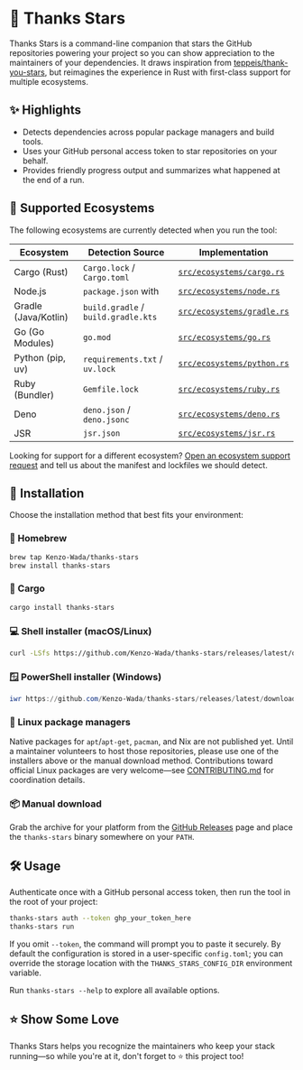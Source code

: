 # 🌟 Thanks Stars

Thanks Stars is a command-line companion that stars the GitHub repositories powering your project so you can show appreciation to the maintainers of your dependencies. It draws inspiration from [teppeis/thank-you-stars](https://github.com/teppeis/thank-you-stars), but reimagines the experience in Rust with first-class support for multiple ecosystems.

## ✨ Highlights

- Detects dependencies across popular package managers and build tools.
- Uses your GitHub personal access token to star repositories on your behalf.
- Provides friendly progress output and summarizes what happened at the end of a run.

## 🧭 Supported Ecosystems

The following ecosystems are currently detected when you run the tool:

| Ecosystem            | Detection Source                    | Implementation                                         |
| -------------------- | ----------------------------------- | ------------------------------------------------------ |
| Cargo (Rust)         | `Cargo.lock` / `Cargo.toml`         | [`src/ecosystems/cargo.rs`](src/ecosystems/cargo.rs)   |
| Node.js              | `package.json` with                 | [`src/ecosystems/node.rs`](src/ecosystems/node.rs)     |
| Gradle (Java/Kotlin) | `build.gradle` / `build.gradle.kts` | [`src/ecosystems/gradle.rs`](src/ecosystems/gradle.rs) |
| Go (Go Modules)      | `go.mod`                            | [`src/ecosystems/go.rs`](src/ecosystems/go.rs)         |
| Python (pip, uv)     | `requirements.txt` / `uv.lock`      | [`src/ecosystems/python.rs`](src/ecosystems/python.rs) |
| Ruby (Bundler)       | `Gemfile.lock`                      | [`src/ecosystems/ruby.rs`](src/ecosystems/ruby.rs)     |
| Deno                 | `deno.json` / `deno.jsonc`          | [`src/ecosystems/deno.rs`](src/ecosystems/deno.rs)     |
| JSR                  | `jsr.json`                          | [`src/ecosystems/jsr.rs`](src/ecosystems/jsr.rs)       |

Looking for support for a different ecosystem? [Open an ecosystem support request](https://github.com/Kenzo-Wada/thanks-stars/issues/new?template=ecosystem_support_request.md) and tell us about the manifest and lockfiles we should detect.

## 🚀 Installation

Choose the installation method that best fits your environment:

### 🍺 Homebrew

```bash
brew tap Kenzo-Wada/thanks-stars
brew install thanks-stars
```

### 🦀 Cargo

```bash
cargo install thanks-stars
```

### 💻 Shell installer (macOS/Linux)

```bash
curl -LSfs https://github.com/Kenzo-Wada/thanks-stars/releases/latest/download/thanks-stars-installer.sh | sh
```

### 🪟 PowerShell installer (Windows)

```powershell
iwr https://github.com/Kenzo-Wada/thanks-stars/releases/latest/download/thanks-stars-installer.ps1 -useb | iex
```

### 🐧 Linux package managers

Native packages for `apt`/`apt-get`, `pacman`, and Nix are not published yet. Until a maintainer volunteers to host those repositories, please use one of the installers above or the manual download method. Contributions toward official Linux packages are very welcome—see [CONTRIBUTING.md](CONTRIBUTING.md) for coordination details.

### 📦 Manual download

Grab the archive for your platform from the [GitHub Releases](https://github.com/Kenzo-Wada/thanks-stars/releases) page and place the `thanks-stars` binary somewhere on your `PATH`.

## 🛠 Usage

Authenticate once with a GitHub personal access token, then run the tool in the root of your project:

```bash
thanks-stars auth --token ghp_your_token_here
thanks-stars run
```

If you omit `--token`, the command will prompt you to paste it securely. By default the configuration is stored in a user-specific `config.toml`; you can override the storage location with the `THANKS_STARS_CONFIG_DIR` environment variable.

Run `thanks-stars --help` to explore all available options.

## ⭐ Show Some Love

Thanks Stars helps you recognize the maintainers who keep your stack running—so while you're at it, don't forget to ⭐ this project too!
